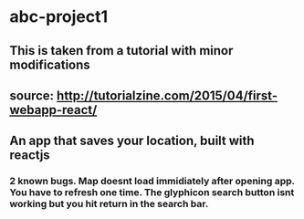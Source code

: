 # abc-project1

## This is taken from a tutorial with minor modifications
## source:  http://tutorialzine.com/2015/04/first-webapp-react/
## An app that saves your location, built with reactjs

### 2 known bugs. Map doesnt load immidiately after opening app. You have to refresh one time. The glyphicon search button isnt working but you hit return in the search bar. 
